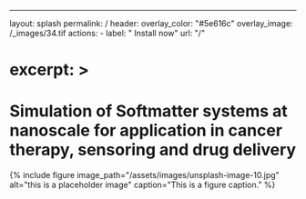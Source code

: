 ---
layout: splash
permalink: /
header: 
  overlay_color: "#5e616c"
  overlay_image: /_images/34.tif
  actions:
    - label: "<i class='fas fa-download'></i> Install now"
      url: "/"
# excerpt: >
# Simulation of Softmatter systems at nanoscale for application in cancer therapy, sensoring and drug delivery

{% include figure 
image_path="/assets/images/unsplash-image-10.jpg" 
alt="this is a placeholder image" 
caption="This is a figure caption."
%}
